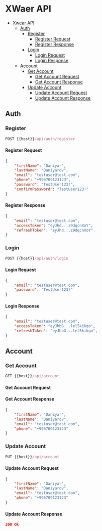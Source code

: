 # XWaer API

- [Xwear API](#xwear-api)
	- [Auth](#auth)
		- [Register](#register)
			- [Register Request](#register-request)
			- [Register Response](#register-response)
		- [Login](#login)
			- [Login Request](#login-request)
			- [Login Response](#login-response)
	- [Account](#account)
		- [Get Account](#get-account)
			- [Get Account Request](#get-account-request)
			- [Get Account Response](#get-account-response)
		- [Update Account](#get-account)
			- [Update Account Request](#update-account-request)
			- [Update Account Response](#update-account-response)

## Auth

### Register

```js
POST {{host}}/api/auth/register
```

#### Register Request

```json
{
	"firstName": "Daniyar",
	"lastName": "Daniyarov",
	"email": "testuser@test.com",
	"phone": "+996709123123",
	"password": "TestUser123!",
	"confirmPassword": "TestUser123!"
}
```

#### Register Response

```json
{
	"email": "testuser@test.com",
	"accessToken": "eyJhd...z9dqcnXoY",
	"refreshToken": "eyJhd...z9dqcnXoY"
}
```

### Login

```js
POST {{host}}/api/auth/login
```

#### Login Request

```json
{
	"email": "testuser@test.com",
	"password": "TestUser123!"
}
```

#### Login Response

```json
{
	"email": "testuser@test.com",
	"accessToken": "eyJhbG...lel5kikgo",
	"refreshToken": "eyJhbG...lel5kikgo",
}
```

## Account

### Get Account

```js
GET {{host}}/api/account
```

#### Get Account Request

#### Get Account Response

```json
{
	"firstName": "Daniyar",
	"lastName": "Daniyarov",
	"email": "testuser@test.com",
	"phone": "+996709123123"
}
```

### Update Account

```js
PUT {{host}}/api/account
```

#### Update Account Request

```json
{
	"firstName": "Daniyar",
	"lastName": "Daniyarov",
	"email": "testuser@test.com",
	"phone": "+996709123123"
}
```

#### Update Account Response

```json
200 Ok
```

